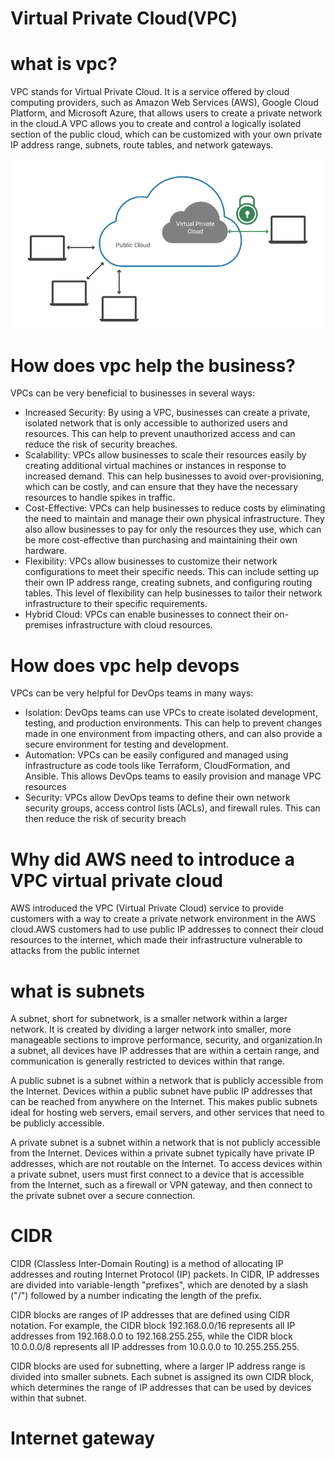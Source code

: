 # Virtual Private Cloud(VPC)

# what is vpc?
VPC stands for Virtual Private Cloud. It is a service offered by cloud computing providers, such as Amazon Web Services (AWS), Google Cloud Platform, and Microsoft Azure, that allows users to create a private network in the cloud.A VPC allows you to create and control a logically isolated section of the public cloud, which can be customized with your own private IP address range, subnets, route tables, and network gateways.

![](/pictures/VPC.png)

# How does vpc help the business?
VPCs can be very beneficial to businesses in several ways:
- Increased Security: By using a VPC, businesses can create a private, isolated network that is only accessible to authorized users and resources. This can help to prevent unauthorized access and can reduce the risk of security breaches.
- Scalability: VPCs allow businesses to scale their resources easily by creating additional virtual machines or instances in response to increased demand. This can help businesses to avoid over-provisioning, which can be costly, and can ensure that they have the necessary resources to handle spikes in traffic.
- Cost-Effective: VPCs can help businesses to reduce costs by eliminating the need to maintain and manage their own physical infrastructure. They also allow businesses to pay for only the resources they use, which can be more cost-effective than purchasing and maintaining their own hardware.
- Flexibility: VPCs allow businesses to customize their network configurations to meet their specific needs. This can include setting up their own IP address range, creating subnets, and configuring routing tables. This level of flexibility can help businesses to tailor their network infrastructure to their specific requirements.
- Hybrid Cloud: VPCs can enable businesses to connect their on-premises infrastructure with cloud resources.

# How does vpc help devops
VPCs can be very helpful for DevOps teams in many ways:
- Isolation: DevOps teams can use VPCs to create isolated development, testing, and production environments. This can help to prevent changes made in one environment from impacting others, and can also provide a secure environment for testing and development.
- Automation: VPCs can be easily configured and managed using infrastructure as code tools like Terraform, CloudFormation, and Ansible. This allows DevOps teams to easily provision and manage VPC resources 
- Security: VPCs allow DevOps teams to define their own network security groups, access control lists (ACLs), and firewall rules. This can then reduce the risk of security breach

# Why did AWS need to introduce a VPC virtual private cloud
AWS introduced the VPC (Virtual Private Cloud) service to provide customers with a way to create a private network environment in the AWS cloud.AWS customers had to use public IP addresses to connect their cloud resources to the internet, which made their infrastructure vulnerable to attacks from the public internet

# what is subnets
A subnet, short for subnetwork, is a smaller network within a larger network. It is created by dividing a larger network into smaller, more manageable sections to improve performance, security, and organization.In a subnet, all devices have IP addresses that are within a certain range, and communication is generally restricted to devices within that range.

A public subnet is a subnet within a network that is publicly accessible from the Internet. Devices within a public subnet have public IP addresses that can be reached from anywhere on the Internet. This makes public subnets ideal for hosting web servers, email servers, and other services that need to be publicly accessible.

A private subnet is a subnet within a network that is not publicly accessible from the Internet. Devices within a private subnet typically have private IP addresses, which are not routable on the Internet. To access devices within a private subnet, users must first connect to a device that is accessible from the Internet, such as a firewall or VPN gateway, and then connect to the private subnet over a secure connection. 

# CIDR
CIDR (Classless Inter-Domain Routing) is a method of allocating IP addresses and routing Internet Protocol (IP) packets. In CIDR, IP addresses are divided into variable-length "prefixes", which are denoted by a slash ("/") followed by a number indicating the length of the prefix.

CIDR blocks are ranges of IP addresses that are defined using CIDR notation. For example, the CIDR block 192.168.0.0/16 represents all IP addresses from 192.168.0.0 to 192.168.255.255, while the CIDR block 10.0.0.0/8 represents all IP addresses from 10.0.0.0 to 10.255.255.255.

CIDR blocks are used for subnetting, where a larger IP address range is divided into smaller subnets. Each subnet is assigned its own CIDR block, which determines the range of IP addresses that can be used by devices within that subnet.

# Internet gateway